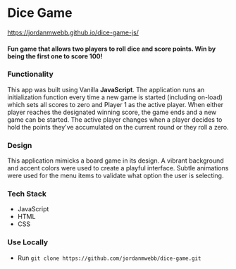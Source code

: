 Dice Game
======

https://jordanmwebb.github.io/dice-game-js/

#### Fun game that allows two players to roll dice and score points. Win by being the first one to score 100!

### Functionality
This app was built using Vanilla **JavaScript**. The application runs an initialization function every time a new game is started (including on-load) which sets all scores to zero and Player 1 as the active player. When either player reaches the designated winning score, the game ends and a new game can be started. The active player changes when a player decides to hold the points they've accumulated on the current round or they roll a zero.

### Design
This application mimicks a board game in its design. A vibrant background and accent colors were used to create a playful interface. Subtle animations were used for the menu items to validate what option the user is selecting.

### Tech Stack
* JavaScript
* HTML
* CSS

### Use Locally
* Run `git clone https://github.com/jordanmwebb/dice-game.git`